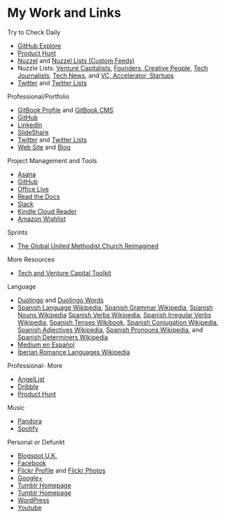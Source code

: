 # My Work and Links

Try to Check Daily
*   [GitHub Explore](https://github.com/explore)
*   [Product Hunt](https://www.producthunt.com)
*   [Nuzzel](nuzzel.com/KatiMichel) and [Nuzzel Lists (Custom Feeds)](http://nuzzel.com/KatiMichel/customfeeds)
*   Nuzzle Lists: [Venture Capitalists](http://nuzzel.com/KatiMichel/venture-capitalists), [Founders, Creative People](http://nuzzel.com/KatiMichel/founders-creative-people), [Tech Journalists](http://nuzzel.com/katimichel/tech-journalists), [Tech News](http://nuzzel.com/katimichel/tech-news), and [VC, Accelerator, Startups](http://nuzzel.com/katimichel/vc-accelerator-startups)
*   [Twitter](https://twitter.com/KatiMichel) and [Twitter Lists](https://twitter.com/KatiMichel/lists)

Professional/Portfolio
*   [GitBook Profile](http://katherinemichel.gitbooks.io) and [GitBook CMS](https://www.gitbook.com/book/katherinemichel)
*   [GitHub](https://github.com/KatherineMichel)
*   [LinkedIn](http://www.linkedin.com/in/katherinemichel)
*   [SlideShare](http://www.slideshare.net/KatiMichel)
*   [Twitter](https://twitter.com/KatiMichel) and [Twitter Lists](https://twitter.com/KatiMichel/lists)
*   [Web Site](http://katherinemichel.github.io) and [Blog](http://katherinemichel.github.io/blog) 

Project Management and Tools
*   [Asana](https://app.asana.com/0/31099737955561/31099737955561)
*   [GitHub](https://github.com/KatherineMichel) 
*   [Office Live](https://office.live.com)
*   [Read the Docs](https://readthedocs.org/profiles/KatherineMichel)
*   [Slack](https://katherinemichel.slack.com)
*   [Kindle Cloud Reader](https://read.amazon.com)
*   [Amazon Wishlist](http://www.amazon.com/gp/registry/wishlist)

Sprints
*   [The Global United Methodist Church Reimagined](https://www.gitbook.com/book/katherinemichel/the-global-united-methodist-church-reimagined/details)

More Resources
*   [Tech and Venture Capital Toolkit](https://github.com/KatherineMichel/tech-and-venture-capital-toolkit)

Language
*   [Duolingo](https://www.duolingo.com/KatherineMichel) and [Duolingo Words](https://www.duolingo.com/words)
*   [Spanish Language Wikipedia](https://en.wikipedia.org/wiki/Spanish_language), [Spanish Grammar Wikipedia](https://en.wikipedia.org/wiki/Spanish_grammar), [Spanish Nouns Wikipedia](https://en.wikipedia.org/wiki/Spanish_nouns) [Spanish Verbs Wikipedia](https://en.wikipedia.org/wiki/Spanish_verbs), [Spanish Irregular Verbs Wikipedia](https://en.wikipedia.org/wiki/Spanish_irregular_verbs), [Spanish Tenses Wikibook](https://en.wikibooks.org/wiki/Spanish/Tenses), [Spanish Conjugation Wikipedia](https://en.wikipedia.org/wiki/Spanish_conjugation), [Spanish Adjectives Wikipedia](https://en.wikipedia.org/wiki/Spanish_adjectives), [Spanish Pronouns Wikipedia](https://en.wikipedia.org/wiki/Spanish_pronouns), and [Spanish Determiners Wikipedia](https://en.wikipedia.org/wiki/Spanish_determiners)
*   [Medium en Español](https://medium.com/espanol)
*   [Iberian Romance Languages Wikipedia](https://en.wikipedia.org/wiki/Iberian_Romance_languages)

Professional- More
*   [AngelList](https://angel.co/katimichel)
*   [Dribble](https://dribbble.com/KatherineMichel)
*   [Product Hunt](http://www.producthunt.com/katimichel)

Music
*   [Pandora](http://www.pandora.com/profile/kthrnmichel)
*   [Spotify](http://open.spotify.com/user/1111062770) 

Personal or Defunkt
*   [Blogspot U.K.](http://katherinemichel.blogspot.co.uk) 
*   [Facebook](https://facebook.com/katherine.michel.5) 
*   [Flickr Profile](https://www.flickr.com/people/katherinemichel) and [Flickr Photos](https://www.flickr.com/photos/katherinemichel)
*   [Google+](https://plus.google.com/u/0/112490330070859885485)
*   [Tumblr Homepage](http://katimichel.tumblr.com) 
*   [Tumblr Homepage](http://katherineeileenmichel.tumblr.com)
*   [WordPress](https://katherinemichel.wordpress.com)
*   [Youtube](http://www.youtube.com/user/KatiEileen1)

